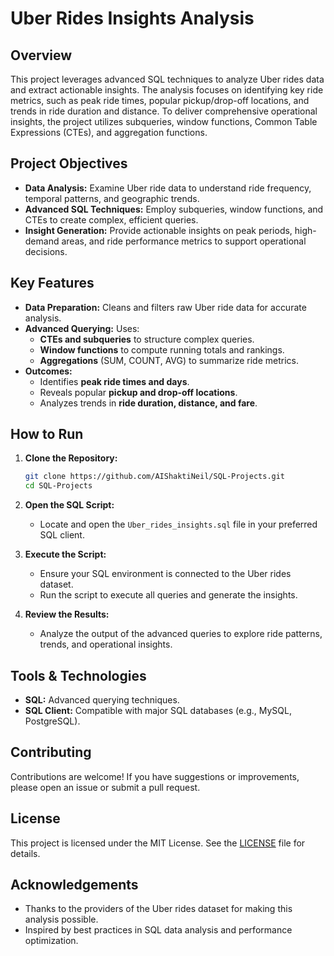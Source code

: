 # Uber Rides Insights Analysis

## Overview

This project leverages advanced SQL techniques to analyze Uber rides data and extract actionable insights. The analysis focuses on identifying key ride metrics, such as peak ride times, popular pickup/drop-off locations, and trends in ride duration and distance. To deliver comprehensive operational insights, the project utilizes subqueries, window functions, Common Table Expressions (CTEs), and aggregation functions.

## Project Objectives

- **Data Analysis:** Examine Uber ride data to understand ride frequency, temporal patterns, and geographic trends.
- **Advanced SQL Techniques:** Employ subqueries, window functions, and CTEs to create complex, efficient queries.
- **Insight Generation:** Provide actionable insights on peak periods, high-demand areas, and ride performance metrics to support operational decisions.

## Key Features

- **Data Preparation:** Cleans and filters raw Uber ride data for accurate analysis.
- **Advanced Querying:** Uses:
  - **CTEs and subqueries** to structure complex queries.
  - **Window functions** to compute running totals and rankings.
  - **Aggregations** (SUM, COUNT, AVG) to summarize ride metrics.
- **Outcomes:**
  - Identifies **peak ride times and days**.
  - Reveals popular **pickup and drop-off locations**.
  - Analyzes trends in **ride duration, distance, and fare**.

## How to Run

1. **Clone the Repository:**

   ```bash
   git clone https://github.com/AIShaktiNeil/SQL-Projects.git
   cd SQL-Projects
   ```

2. **Open the SQL Script:**
   - Locate and open the `Uber_rides_insights.sql` file in your preferred SQL client.

3. **Execute the Script:**
   - Ensure your SQL environment is connected to the Uber rides dataset.
   - Run the script to execute all queries and generate the insights.

4. **Review the Results:**
   - Analyze the output of the advanced queries to explore ride patterns, trends, and operational insights.

## Tools & Technologies

- **SQL:** Advanced querying techniques.
- **SQL Client:** Compatible with major SQL databases (e.g., MySQL, PostgreSQL).

## Contributing

Contributions are welcome! If you have suggestions or improvements, please open an issue or submit a pull request.

## License

This project is licensed under the MIT License. See the [LICENSE](LICENSE) file for details.

## Acknowledgements

- Thanks to the providers of the Uber rides dataset for making this analysis possible.
- Inspired by best practices in SQL data analysis and performance optimization.
